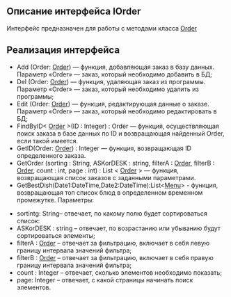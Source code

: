 ## Описание интерфейса IOrder
Интерфейс предназначен для работы с методами класса [Order](https://github.com/mrsmyc/itsaboutsmyc/blob/master/Order.md)
## Реализация интерфейса
* Add (Order: [Order](https://github.com/mrsmyc/itsaboutsmyc/blob/master/Order.md)) — функция, добавляющая заказ в базу данных. Параметр «Order» — заказ, который необходимо добавить в БД;
* Del (Order: [Order](https://github.com/mrsmyc/itsaboutsmyc/blob/master/Order.md)) — функция, удаляющая заказ из программы. Параметр «Order» — заказ, который необходимо удалить из программы;
* Edit (Order: [Order](https://github.com/mrsmyc/itsaboutsmyc/blob/master/Order.md)) — функция, редактирующая данные о заказе. Параметр «Order» — заказ, который необходимо редактировать в БД;
* FindByID< [Order](https://github.com/mrsmyc/itsaboutsmyc/blob/master/Order.md) >(ID : Integer) : Order — функция, осуществляющая поиск заказа в базе данных по ID и возвращающая найденный Order, если такой имеется. 
* GetID(Order: [Order](https://github.com/mrsmyc/itsaboutsmyc/blob/master/Order.md)) : Integer — функция, возвращающая ID определенного заказа. 
* GetOrder (sorting : String, ASKorDESK : string, filterA : [Order](https://github.com/mrsmyc/itsaboutsmyc/blob/master/Order.md), filterB : [Order](https://github.com/mrsmyc/itsaboutsmyc/blob/master/Order.md), count : int, page : int) : List < [Order](https://github.com/mrsmyc/itsaboutsmyc/blob/master/Order.md) > — функция, возвращающая список заказов с заданными параметрами.
* GetBestDish(Date1:DateTime,Date2:DateTime):List<[Menu](https://github.com/mrsmyc/itsaboutsmyc/blob/master/Menu.md)> - функция, возвращающая топ список блюд в определенном временном промежутке. 
 Параметры: 
-	sortintg: String– отвечает, по какому полю будет сортироваться список:
-	ASKorDESK : string – отвечает, по возрастанию или убыванию будут сортироваться элементы;
-	filterA : [Order](https://github.com/mrsmyc/itsaboutsmyc/blob/master/Order.md) – отвечает за фильтрацию, включает в себя левую границу интервала значений фильтра;
-	filterB : [Order](https://github.com/mrsmyc/itsaboutsmyc/blob/master/Order.md) – отвечает за фильтрацию, включает в себя правую границу интервала значений фильтра; 
-	count : Integer – отвечает, сколько элементов необходимо показать;
-	page: Integer – отвечает, с какой страницы начинать поиск элементов.

